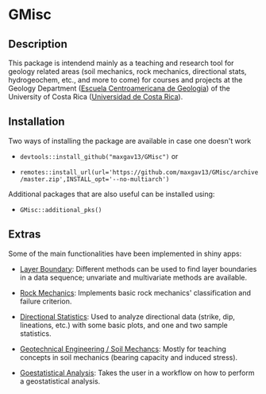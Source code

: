 # GMisc

## Description

This package is intendend mainly as a teaching and research tool for geology related areas (soil mechanics, rock mechanics, directional stats, hydrogeochem, etc., and more to come) for courses and projects at the Geology Department ([Escuela Centroamericana de Geologia](geologia.ucr.ac.cr)) of the University of Costa Rica ([Universidad de Costa Rica](ucr.ac.cr)).

## Installation

Two ways of installing the package are available in case one doesn't work

* `devtools::install_github("maxgav13/GMisc")` or

* `remotes::install_url(url='https://github.com/maxgav13/GMisc/archive/master.zip',INSTALL_opt='--no-multiarch')`

Additional packages that are also useful can be installed using:

* `GMisc::additional_pks()`

## Extras

Some of the main functionalities have been implemented in shiny apps:

* [Layer Boundary](https://maximiliano-01.shinyapps.io/layer_boundary/): Different methods can be used to find layer boundaries in a data sequence; unvariate and multivariate methods are available.

* [Rock Mechanics](https://maximiliano-01.shinyapps.io/rock_mechanics/): Implements basic rock mechanics' classification and failure criterion.

* [Directional Statistics](https://maximiliano-01.shinyapps.io/directional/): Used to analyze directional data (strike, dip, lineations, etc.) with some basic plots, and one and two sample statistics.

* [Geotechnical Engineering / Soil Mechancs](https://maximiliano-01.shinyapps.io/geotech/): Mostly for teaching concepts in soil mechanics (bearing capacity and induced stress).

* [Goestatistical Analysis](https://maximiliano-01.shinyapps.io/geostatistics/): Takes the user in a workflow on how to perform a geostatistical analysis.

